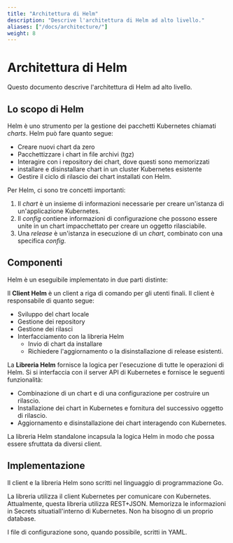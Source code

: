 ```yaml
---
title: "Architettura di Helm"
description: "Descrive l'architettura di Helm ad alto livello."
aliases: ["/docs/architecture/"]
weight: 8
---
```


# Architettura di Helm

Questo documento descrive l'architettura di Helm ad alto livello.

## Lo scopo di Helm

Helm è uno strumento per la gestione dei pacchetti Kubernetes chiamati _charts_. Helm può fare quanto segue:

- Creare nuovi chart da zero
- Pacchettizzare i chart in file archivi (tgz)
- Interagire con i repository dei chart, dove questi sono memorizzati
- installare e disinstallare chart in un cluster Kubernetes esistente
- Gestire il ciclo di rilascio dei chart installati con Helm.

Per Helm, ci sono tre concetti importanti:

1. Il _chart_ è un insieme di informazioni necessarie per creare un'istanza di un'applicazione Kubernetes.
2. Il _config_ contiene informazioni di configurazione che possono essere unite in un chart impacchettato per creare un oggetto rilasciabile.
3. Una _release_ è un'istanza in esecuzione di un _chart_, combinato con una specifica
   _config_.

## Componenti

Helm è un eseguibile implementato in due parti distinte:

Il **Client Helm** è un client a riga di comando per gli utenti finali. Il client è
responsabile di quanto segue:

- Sviluppo del chart locale
- Gestione dei repository
- Gestione dei rilasci
- Interfacciamento con la libreria Helm
  - Invio di chart da installare
  - Richiedere l'aggiornamento o la disinstallazione di release esistenti.

La **Libreria Helm** fornisce la logica per l'esecuzione di tutte le operazioni di Helm. Si
si interfaccia con il server API di Kubernetes e fornisce le seguenti funzionalità:

- Combinazione di un chart e di una configurazione per costruire un rilascio.
- Installazione dei chart in Kubernetes e fornitura del successivo oggetto di rilascio.
- Aggiornamento e disinstallazione dei chart interagendo con Kubernetes.

La libreria Helm standalone incapsula la logica Helm in modo che possa essere sfruttata da diversi client.

## Implementazione

Il client e la libreria Helm sono scritti nel linguaggio di programmazione Go.

La libreria utilizza il client Kubernetes per comunicare con Kubernetes.
Attualmente, questa libreria utilizza REST+JSON. Memorizza le informazioni in Secrets situatiall'interno di Kubernetes. Non ha bisogno di un proprio database.

I file di configurazione sono, quando possibile, scritti in YAML.